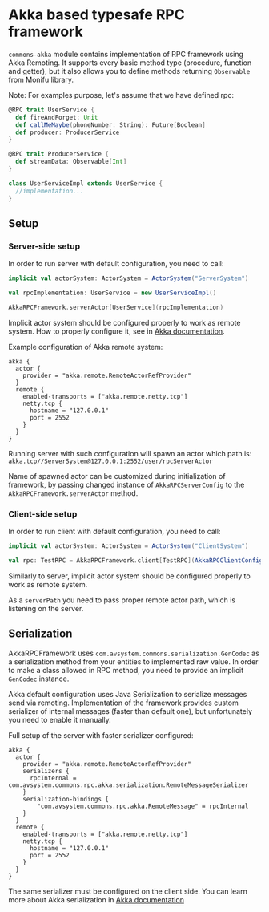 # Akka based typesafe RPC framework

`commons-akka` module contains implementation of RPC framework using Akka Remoting. It supports every basic method type (procedure, function and getter), but it also allows you to define methods returning `Observable` from Monifu library.

Note: For examples purpose, let's assume that we have defined rpc:
```scala
@RPC trait UserService {
  def fireAndForget: Unit
  def callMeMaybe(phoneNumber: String): Future[Boolean]
  def producer: ProducerService
}

@RPC trait ProducerService {
  def streamData: Observable[Int]
}

class UserServiceImpl extends UserService {
  //implementation...
}
```

## Setup

### Server-side setup

In order to run server with default configuration, you need to call:
```scala
implicit val actorSystem: ActorSystem = ActorSystem("ServerSystem")

val rpcImplementation: UserService = new UserServiceImpl()

AkkaRPCFramework.serverActor[UserService](rpcImplementation)
```

Implicit actor system should be configured properly to work as remote system. How to properly configure it, see in
[Akka documentation](http://doc.akka.io/docs/akka/current/scala/remoting.html#Preparing_your_ActorSystem_for_Remoting).

Example configuration of Akka remote system:
```hocon
akka {
  actor {
    provider = "akka.remote.RemoteActorRefProvider"
  }
  remote {
    enabled-transports = ["akka.remote.netty.tcp"]
    netty.tcp {
      hostname = "127.0.0.1"
      port = 2552
    }
  }
}
```

Running server with such configuration will spawn an actor which path is:
`akka.tcp//ServerSystem@127.0.0.1:2552/user/rpcServerActor`

Name of spawned actor can be customized during initialization of framework, by passing changed instance of `AkkaRPCServerConfig` to the `AkkaRPCFramework.serverActor` method.

### Client-side setup
In order to run client with default configuration, you need to call:
```scala
implicit val actorSystem: ActorSystem = ActorSystem("ClientSystem")

val rpc: TestRPC = AkkaRPCFramework.client[TestRPC](AkkaRPCClientConfig(serverPath = "akka.tcp//ServerSystem@127.0.0.1:2552/user/rpcServerActor"))
```

Similarly to server, implicit actor system should be configured properly to work as remote system.

As a `serverPath` you need to pass proper remote actor path, which is listening on the server.

## Serialization

AkkaRPCFramework uses `com.avsystem.commons.serialization.GenCodec` as a serialization method from your entities to
implemented raw value. In order to make a class allowed in RPC method, you need to provide an implicit `GenCodec` instance.

Akka default configuration uses Java Serialization to serialize messages send via remoting.
Implementation of the framework provides custom serializer of internal messages (faster than default one),
but unfortunately you need to enable it manually.

Full setup of the server with faster serializer configured:
```hocon
akka {
  actor {
    provider = "akka.remote.RemoteActorRefProvider"
    serializers {
      rpcInternal = com.avsystem.commons.rpc.akka.serialization.RemoteMessageSerializer
    }
    serialization-bindings {
        "com.avsystem.commons.rpc.akka.RemoteMessage" = rpcInternal
    }
  }
  remote {
    enabled-transports = ["akka.remote.netty.tcp"]
    netty.tcp {
      hostname = "127.0.0.1"
      port = 2552
    }
  }
}
```
The same serializer must be configured on the client side.
You can learn more about Akka serialization in [Akka documentation](http://doc.akka.io/docs/akka/current/scala/serialization.html#Configuration)
